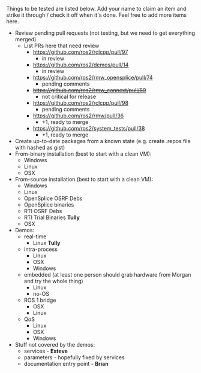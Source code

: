 Things to be tested are listed below.
Add your name to claim an item and strike it through / check it off when it's done.
Feel free to add more items here.

* Review pending pull requests (not testing, but we need to get everything merged)
  * List PRs here that need review
    * https://github.com/ros2/rclcpp/pull/97
      * in review
    * https://github.com/ros2/demos/pull/14
      * in review
    * https://github.com/ros2/rmw_opensplice/pull/74
      * pending comments
    * ~~https://github.com/ros2/rmw_connext/pull/89~~
      * not critical for release
    * https://github.com/ros2/rclcpp/pull/98
      * pending comments
    * https://github.com/ros2/rmw/pull/36
      * +1, ready to merge
    * https://github.com/ros2/system_tests/pull/38
      * +1, ready to merge
* Create up-to-date packages from a known state (e.g. create .repos file with hashed as gist)
* From-binary installation (best to start with a clean VM):
  * Windows
  * Linux
  * OSX
* From-source installation (best to start with a clean VM):
  * Windows
  * Linux
   * OpenSplice OSRF Debs
   * OpenSplice binaries
   * RTI OSRF Debs
   * RTI Trial Binaries **Tully**
  * OSX
* Demos:
  * real-time
    * Linux **Tully**
  * intra-process
    * Linux
    * OSX
    * Windows
  * embedded (at least one person should grab hardware from Morgan and try the whole thing)
    * Linux
    * no-OS
  * ROS 1 bridge
    * OSX
    * Linux
  * QoS
    * Linux
    * OSX
    * Windows
* Stuff not covered by the demos:
  * services - **Esteve**
  * parameters - hopefully fixed by services
  * documentation entry point - **Brian**
